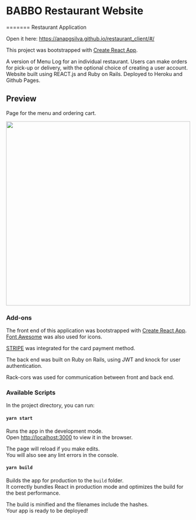 # BABBO Restaurant Website
=======
Restaurant Application

Open it here: https://anapgsilva.github.io/restaurant_client/#/


This project was bootstrapped with [Create React App](https://github.com/facebook/create-react-app).


A version of Menu Log for an individual restaurant. Users can make orders for pick-up or delivery, with the optional choice of creating a user account. Website built using REACT.js and Ruby on Rails. Deployed to Heroku and Github Pages.

## Preview
Page for the menu and ordering cart.

<img src="https://anapgsilva.github.io/restaurant_client/public/babbo.png" width="500">


### Add-ons

The front end of this application was bootstrapped with [Create React App](https://github.com/facebook/create-react-app). [Font Awesome](https://fontawesome.com/) was also used for icons.

[STRIPE](https://stripe.com/docs/development) was integrated for the card payment method.

The back end was built on Ruby on Rails, using JWT and knock for user authentication.

Rack-cors was used for communication between front and back end.


### Available Scripts

In the project directory, you can run:

#### `yarn start`

Runs the app in the development mode.<br />
Open [http://localhost:3000](http://localhost:3000) to view it in the browser.

The page will reload if you make edits.<br />
You will also see any lint errors in the console.


#### `yarn build`

Builds the app for production to the `build` folder.<br />
It correctly bundles React in production mode and optimizes the build for the best performance.

The build is minified and the filenames include the hashes.<br />
Your app is ready to be deployed!
